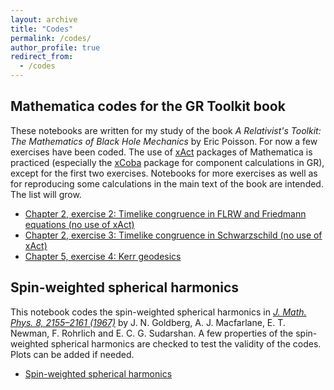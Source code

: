 ```yaml
---
layout: archive
title: "Codes"
permalink: /codes/
author_profile: true
redirect_from:
  - /codes
---
```


## Mathematica codes for the GR Toolkit book

These notebooks are written for my study of the book *A Relativist's Toolkit: The Mathematics of Black Hole Mechanics* by Eric Poisson. For now a few exercises have been coded. The use of [xAct](https://josmar493.dreamhosters.com) packages of Mathematica is practiced (especially the [xCoba](https://josmar493.dreamhosters.com/xCoba/index.html) package for component calculations in GR), except for the first two exercises. Notebooks for more exercises as well as for reproducing some calculations in the main text of the book are intended. The list will grow.

- [Chapter 2, exercise 2: Timelike congruence in FLRW and Friedmann equations (no use of xAct)](/files/GRnb/EP_chap2_2.nb)
- [Chapter 2, exercise 3: Timelike congruence in Schwarzschild (no use of xAct)](/files/GRnb/EP_chap2_3.nb)
- [Chapter 5, exercise 4: Kerr geodesics](/files/GRnb/EP_chap5_4.nb)

## Spin-weighted spherical harmonics

This notebook codes the spin-weighted spherical harmonics in [*J. Math. Phys. 8, 2155–2161 (1967)*](https://pubs.aip.org/aip/jmp/article/8/11/2155/380433/Spin-s-Spherical-Harmonics-and) by J. N. Goldberg, A. J. Macfarlane, E. T. Newman, F. Rohrlich and E. C. G. Sudarshan. A few properties of the spin-weighted spherical harmonics are checked to test the validity of the codes. Plots can be added if needed. 

- [Spin-weighted spherical harmonics](/files/GRnb/SpinWeightedSH.nb)
